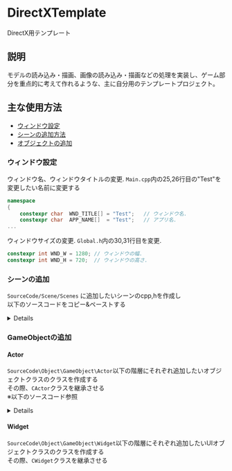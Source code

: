 # DirectXTemplate
DirectX用テンプレート

## 説明
モデルの読み込み・描画、画像の読み込み・描画などの処理を実装し、ゲーム部分を重点的に考えて作れるような、主に自分用のテンプレートプロジェクト。  

## 主な使用方法

- [ウィンドウ設定](#ウィンドウ設定)
- [シーンの追加方法](#シーンの追加)
- [オブジェクトの追加](#GameObjectの追加)


### ウィンドウ設定  
ウィンドウ名、ウィンドウタイトルの変更.
<code>Main.cpp</code>内の25,26行目の"Test"を変更したい名前に変更する  
~~~C++ Main.cpp
namespace
{
	constexpr char	WND_TITLE[]	= "Test";	// ウィンドウ名.
	constexpr char	APP_NAME[]	= "Test";	// アプリ名.
...
~~~

ウィンドウサイズの変更.
<code>Global.h</code>内の30,31行目を変更.
~~~C++ Global.h
constexpr int WND_W	= 1280;	// ウィンドウの幅.
constexpr int WND_H	= 720;	// ウィンドウの高さ.
~~~
### シーンの追加  
<code>SourceCode/Scene/Scenes</code> に追加したいシーンのcpp,hを作成し  
以下のソースコードをコピー&ペーストする  

<details>

~~~C++ Scene.h {.copy}
#include "..\..\SceneBase\SceneBase.h"

class CScene : public CSceneBase
{
public:
	CScene( CSceneManager* pSceneManager );
	virtual ~CScene();

	// 読込関数.
	virtual bool Load() override;
	// 更新関数.
	virtual void Update() override;
	// モデル描画関数.
	virtual void ModelRender() override;
	// 画像描画関数.
	virtual void SpriteRender() override;
};
~~~
~~~C++ Scene.cpp {.copy}
CScene::CScene( CSceneManager* pSceneManager )
	: CSceneBase	( pSceneManager )
{
}

CScene::~CScene()
{
}

//============================.
//	読込関数.
//============================.
bool CScene::Load()
{
	return true;
}

//============================.
//	更新関数.
//============================.
void CScene::Update()
{}

//============================.
// モデル描画関数.
//============================.
void CScene::ModelRender()
{}

//============================.
// 画像描画関数.
//============================.
void CScene::SpriteRender()
{}
~~~
</details>

### GameObjectの追加
#### Actor
<code>SourceCode\Object\GameObject\Actor</code>以下の階層にそれぞれ追加したいオブジェクトクラスのクラスを作成する  
その際、<code>CActor</code>クラスを継承させる  
※以下のソースコード参照  

<details>

~~~C++ test.h
class CTestObj : public CActor
{
public:
	CTestObj();
	virtual ~CTestObj();
	// 初期化関数.
	virtual bool Init() override;
	// 更新関数.
	virtual void Update( const float& deltaTime ) override;
	// 描画関数.
	virtual void Render() override;
	// 当たり判定関数.
	virtual void Collision( CActor* pActor ) override;
private:
	// 当たり判定の初期化.
	virtual void InitCollision() override;
	// 当たり判定の座標や、半径などの更新.
	virtual void UpdateCollision() override;
};
~~~
~~~C++ test.cpp
CTestObj::CTestObj()
{}
CTestObj::~CTestObj()
{}

// 初期化関数.
bool CTestObj::Init()
{
	InitCollision();	// 当たり判定の初期化.
	return true;
}
// 更新関数.
void CTestObj::Update( const float& deltaTime )
{
	m_DeltaTime = deltaTime;
	
	UpdateCollision();	// 当たり判定の更新.
}
// 描画関数.
void CTestObj::Render()
{
}
// 当たり判定関数.
void CTestObj::Collision( CActor* pActor )
{
}

// 当たり判定の初期化.
void CTestObj::InitCollision()
{
	m_pCollisions->InitCollision( ECollNo::Sphere );
	m_pCollisions->GetCollision<CSphere>()->SetRadius( 10.0f );
	
}
// 当たり判定の座標や、半径などの更新.
void CTestObj::UpdateCollision()
{
	m_pCollisions->GetCollision<CSphere>()->SetPosition( m_Tranceform.Position );
}
~~~

</details>

#### Widget
<code>SourceCode\Object\GameObject\Widget</code>以下の階層にそれぞれ追加したいUIオブジェクトクラスのクラスを作成する  
その際、<code>CWidget</code>クラスを継承させる  
